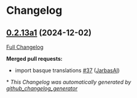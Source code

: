 # Changelog

## [0.2.13a1](https://github.com/OpenVoiceOS/ovos-skill-wikihow/tree/0.2.13a1) (2024-12-02)

[Full Changelog](https://github.com/OpenVoiceOS/ovos-skill-wikihow/compare/0.2.12...0.2.13a1)

**Merged pull requests:**

- import basque translations [\#37](https://github.com/OpenVoiceOS/ovos-skill-wikihow/pull/37) ([JarbasAl](https://github.com/JarbasAl))



\* *This Changelog was automatically generated by [github_changelog_generator](https://github.com/github-changelog-generator/github-changelog-generator)*
